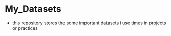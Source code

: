 # My_Datasets


* this repository stores the some important datasets i use times in projects or practices
